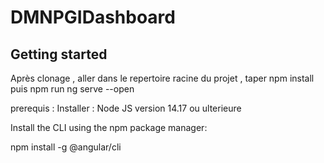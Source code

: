 # DMNPGIDashboard



## Getting started

Après clonage , aller dans le repertoire racine du projet , taper npm install puis npm run ng serve --open



prerequis :
Installer : 
Node JS version 14.17 ou ulterieure

Install the CLI using the npm package manager:

npm install -g @angular/cli
